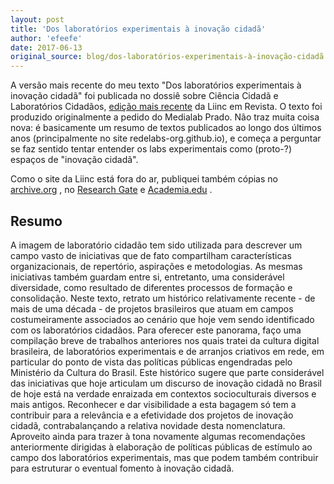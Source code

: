 ```yaml
---
layout: post
title: 'Dos laboratórios experimentais à inovação cidadã'
author: 'efeefe'
date: 2017-06-13
original_source: blog/dos-laboratórios-experimentais-à-inovação-cidadã.html
---
```


A versão mais recente do meu texto \"Dos laboratórios experimentais à inovação cidadã\" foi publicada no dossiê sobre Ciência Cidadã e Laboratórios Cidadãos, [edição mais recente](http://revista.ibict.br/liinc/issue/view/244) da Liinc em Revista. O texto foi produzido originalmente a pedido do Medialab Prado. Não traz muita coisa nova: é basicamente um resumo de textos publicados ao longo dos últimos anos (principalmente no site redelabs-org.github.io), e começa a perguntar se faz sentido tentar entender os labs experimentais como (proto-?) espaços de \"inovação cidadã\".

Como o site da Liinc está fora do ar, publiquei também cópias no [archive.org](https://archive.org/details/Dos-laboratorios-experimentais-a-inovacao-cidada) , no [Research Gate](https://www.researchgate.net/publication/317548153_Dos_laboratorios_experimentais_a_inovacao_cidada) e [Academia.edu](https://www.academia.edu/33444384/Dos_laboratórios_experimentais_à_inovação_cidadã) .

## Resumo

A imagem de laboratório cidadão tem sido utilizada para descrever um campo vasto de iniciativas que de fato compartilham características organizacionais, de repertório, aspirações e metodologias. As mesmas iniciativas também guardam entre si, entretanto, uma considerável diversidade, como resultado de diferentes processos de formação e consolidação. Neste texto, retrato um histórico relativamente recente - de mais de uma década - de projetos brasileiros que atuam em campos costumeiramente associados ao cenário que hoje vem sendo identificado com os laboratórios cidadãos. Para oferecer este panorama, faço uma compilação breve de trabalhos anteriores nos quais tratei da cultura digital brasileira, de laboratórios experimentais e de arranjos criativos em rede, em particular do ponto de vista das políticas públicas engendradas pelo Ministério da Cultura do Brasil. Este histórico sugere que parte considerável das iniciativas que hoje articulam um discurso de inovação cidadã no Brasil de hoje está na verdade enraizada em contextos socioculturais diversos e mais antigos. Reconhecer e dar visibilidade a esta bagagem só tem a contribuir para a relevância e a efetividade dos projetos de inovação cidadã, contrabalançando a relativa novidade desta nomenclatura. Aproveito ainda para trazer à tona novamente algumas recomendações anteriormente dirigidas à elaboração de políticas públicas de estímulo ao campo dos laboratórios experimentais, mas que podem também contribuir para estruturar o eventual fomento à inovação cidadã.

